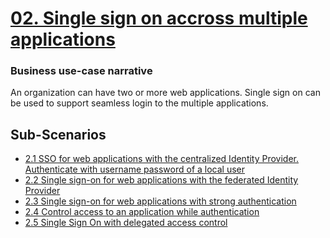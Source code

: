 
# [02. Single sign on accross multiple applications]()

### Business use-case narrative

An organization can have two or more web applications. Single sign on can be used to support seamless login to the 
multiple applications. 

## Sub-Scenarios
- [2.1 SSO for web applications with the centralized Identity Provider. Authenticate with username password of a 
local user](2.1-sso-with-central-idp/README.md)
- [2.2 Single sign-on for  web applications with the federated Identity Provider](2.2-sso-with-federated-idp/README.md)
- [2.3 Single sign-on for  web applications with strong authentication](2.3-sso-with-strong-auth/README.md)
- [2.4 Control access to an application while authentication](2.4-sso-with-access-control/README.md)
- [2.5 Single Sign On with delegated access control](2.5-sso-with-deligated-access-control/README.md)
